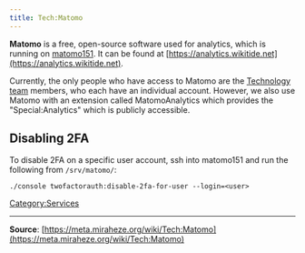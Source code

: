 ```yaml
---
title: Tech:Matomo
---
```


**Matomo** is a free, open-source software used for analytics, which is running on [matomo151](https://meta.miraheze.org/wiki/Tech:Matomo151). It can be found at [https://analytics.wikitide.net](https://analytics.wikitide.net).

Currently, the only people who have access to Matomo are the [Technology team](https://meta.miraheze.org/wiki/Tech:Volunteers) members, who each have an individual account. However, we also use Matomo with an extension called MatomoAnalytics which provides the "Special:Analytics" which is publicly accessible.

## Disabling 2FA 

To disable 2FA on a specific user account, ssh into matomo151 and run the following from `/srv/matomo/`:

`./console twofactorauth:disable-2fa-for-user --login=<user>`

[Category:Services](https://meta.miraheze.org/wiki/Category:Services)

----
**Source**: [https://meta.miraheze.org/wiki/Tech:Matomo](https://meta.miraheze.org/wiki/Tech:Matomo)